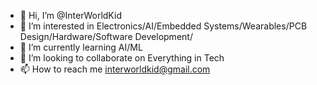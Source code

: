 - 👋 Hi, I’m @InterWorldKid
- 👀 I’m interested in Electronics/AI/Embedded Systems/Wearables/PCB Design/Hardware/Software Development/
- 🌱 I’m currently learning AI/ML
- 💞️ I’m looking to collaborate on Everything in Tech
- 📫 How to reach me interworldkid@gmail.com

<!---
InterWorldKid/InterWorldKid is a ✨ special ✨ repository because its `README.md` (this file) appears on your GitHub profile.
You can click the Preview link to take a look at your changes.
--->
